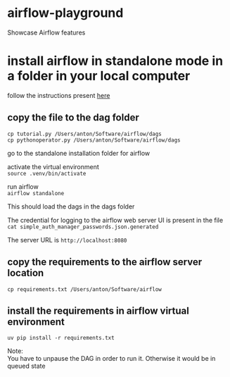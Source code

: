# airflow-playground
Showcase Airflow features


# install airflow in standalone mode in a folder in your local computer
follow the instructions present [here](https://airflow.apache.org/docs/apache-airflow/stable/start.html)   

## copy the file to the dag folder

`cp tutorial.py /Users/anton/Software/airflow/dags`  
`cp pythonoperator.py /Users/anton/Software/airflow/dags`  


go to the standalone installation folder for airflow

activate the virtual environment  
`source .venv/bin/activate`  

run airflow  
`airflow standalone`  

This should load the dags in the dags folder  

The credential for logging to the airflow web server UI is present in the file  
`cat simple_auth_manager_passwords.json.generated`  

The server URL is 
`http://localhost:8080`  


## copy the requirements to the airflow server location   
`cp requirements.txt /Users/anton/Software/airflow`

## install the requirements in airflow virtual environment  
`uv pip install -r requirements.txt`

Note:  
You have to unpause the DAG in order to run it. Otherwise it would be in queued state    

